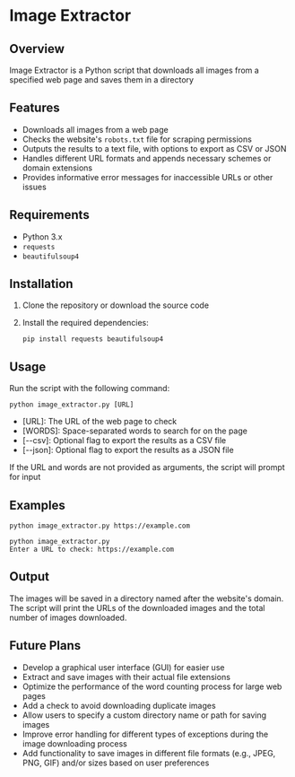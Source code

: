 # Image Extractor

## Overview

Image Extractor is a Python script that downloads all images from a specified web page and saves them in a directory

## Features

- Downloads all images from a web page
- Checks the website's `robots.txt` file for scraping permissions
- Outputs the results to a text file, with options to export as CSV or JSON
- Handles different URL formats and appends necessary schemes or domain extensions
- Provides informative error messages for inaccessible URLs or other issues

## Requirements

- Python 3.x
- `requests`
- `beautifulsoup4`

## Installation

1. Clone the repository or download the source code
2. Install the required dependencies:

    `pip install requests beautifulsoup4`

## Usage

Run the script with the following command:

`python image_extractor.py [URL]`

- [URL]: The URL of the web page to check
- [WORDS]: Space-separated words to search for on the page
- [--csv]: Optional flag to export the results as a CSV file
- [--json]: Optional flag to export the results as a JSON file

If the URL and words are not provided as arguments, the script will prompt for input

## Examples

```
python image_extractor.py https://example.com
```
```
python image_extractor.py
Enter a URL to check: https://example.com
```

## Output

The images will be saved in a directory named after the website's domain. The script will print the URLs of the downloaded images and the total number of images downloaded.


## Future Plans

- Develop a graphical user interface (GUI) for easier use
- Extract and save images with their actual file extensions
- Optimize the performance of the word counting process for large web pages
- Add a check to avoid downloading duplicate images
- Allow users to specify a custom directory name or path for saving images
- Improve error handling for different types of exceptions during the image downloading process
- Add functionality to save images in different file formats (e.g., JPEG, PNG, GIF) and/or sizes based on user preferences
